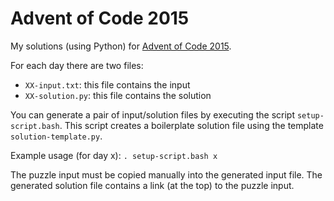 # Advent of Code 2015
My solutions (using Python) for [Advent of Code 2015](https://adventofcode.com/2015).

For each day there are two files: 
* `XX-input.txt`: this file contains the input 
* `XX-solution.py`: this file contains the solution

You can generate a pair of input/solution files by executing the script `setup-script.bash`. This script creates a boilerplate solution file using the template `solution-template.py`.

Example usage (for day x): `. setup-script.bash x` 

The puzzle input must be copied manually into the generated input file. The generated solution file contains a link (at the top) to the puzzle input.